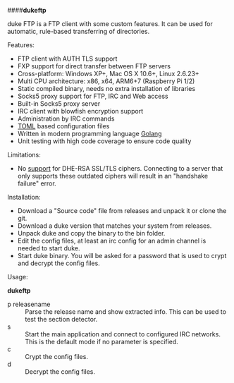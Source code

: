 ####**dukeftp**

duke FTP is a FTP client with some custom features. It can be used for automatic, rule-based transferring of directories.

Features:

* FTP client with AUTH TLS support
* FXP support for direct transfer between FTP servers
* Cross-platform: Windows XP+, Mac OS X 10.6+, Linux 2.6.23+
* Multi CPU architecture: x86, x64, ARM6+7 (Raspberry Pi 1/2)
* Static compiled binary, needs no extra installation of libraries
* Socks5 proxy support for FTP, IRC and Web access
* Built-in Socks5 proxy server
* IRC client with blowfish encryption support
* Administration by IRC commands
* [TOML](https://github.com/toml-lang/toml) based configuration files
* Written in modern programming language [Golang](https://golang.org/)
* Unit testing with high code coverage to ensure code quality

Limitations:

* No [support](https://github.com/golang/go/issues/7758) for DHE-RSA SSL/TLS ciphers. Connecting to a server that only supports these outdated ciphers will result in an "handshake failure" error.

Installation:
* Download a "Source code" file from releases and unpack it or clone the git.
* Download a duke version that matches your system from releases.
* Unpack duke and copy the binary to the bin folder.
* Edit the config files, at least an irc config for an admin channel is needed to start duke.
* Start duke binary. You will be asked for a password that is used to crypt and decrypt the config files.

Usage:

**dukeftp**
<dl>
<dt>p releasename</dt>
  <dd>Parse the release name and show extracted info. This can be used to test the section detector.</dd>
<dt>s</dt>
  <dd>Start the main application and connect to configured IRC networks. This is the default mode if no parameter is specified.</dd>
<dt>c</dt>
  <dd>Crypt the config files.</dd>
<dt>d</dt>
  <dd>Decrypt the config files.</dd>
</dl>
